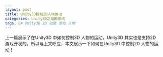 ```yaml
---
layout: post
title: Unity3D控制2D人物运动
categories: Unity3D之动画系统 
tags: C# Unity3D 2D 动画 游戏 人物 
---
```


上一篇展示了在Unity3D 中如何控制3D 人物的运动，Unity3D 其实也是支持2D 游戏开发的，所以与上文呼应，本文展示一下如何在Unity3D 中控制2D 人物的运动！

